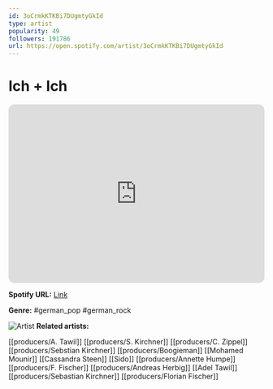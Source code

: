 ```yaml
---
id: 3oCrmkKTKBi7DUgmtyGkId
type: artist
popularity: 49
followers: 191786
url: https://open.spotify.com/artist/3oCrmkKTKBi7DUgmtyGkId
---
```

# Ich + Ich

<iframe style="border-radius:12px" src="https://open.spotify.com/embed/artist/3oCrmkKTKBi7DUgmtyGkId" width="100%" height="352" frameBorder="0" allowfullscreen="" allow="autoplay; clipboard-write; encrypted-media; fullscreen; picture-in-picture" loading="lazy"></iframe>

**Spotify URL:** [Link](https://open.spotify.com/artist/3oCrmkKTKBi7DUgmtyGkId)

**Genre:**  #german_pop #german_rock

![Artist](https://i.scdn.co/image/973ef0e02cb6a6fbc1e17b93f2441b10fb658cad)
**Related artists:**

[[producers/A. Tawil]]
[[producers/S. Kirchner]]
[[producers/C. Zippel]]
[[producers/Sebstian Kirchner]]
[[producers/Boogieman]]
[[Mohamed Mounir]]
[[Cassandra Steen]]
[[Sido]]
[[producers/Annette Humpe]]
[[producers/F. Fischer]]
[[producers/Andreas Herbig]]
[[Adel Tawil]]
[[producers/Sebastian Kirchner]]
[[producers/Florian Fischer]]
